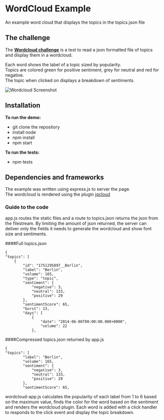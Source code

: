 # WordCloud Example


An example word cloud that displays the topics in the topics.json file

## The challenge

The [**Wordcloud challenge**](https://gist.github.com/grahamscott/65b43572ad18c5fbdd87) is a test to read a json formatted file of topics and display them in a wordcloud.  

Each word shows the label of a topic sized by popularity.  
Topics are colored green for positive sentiment, grey for neutral and red for negative.  
The topic when clicked on displays a breakdown of sentiments.

![Wordcloud Screenshot]()

## Installation

**To run the demo:**

* git clone the repository  
* install node
* npm install 
* npm start

**To run the tests:**  

* npm tests


## Dependencies and frameworks

The example was written using express.js to server the page.  
The wordcloud is rendered using the plugin [jqcloud](http://mistic100.github.io/jQCloud/index.html)


### Guide to the code

app.js routes the static files and a route to topics.json returns the json from the filestream. By limiting the amount of json returned, the server can deliver only the fields it needs to generate the wordcloud and show font size and sentiments. 


####Full topics.json

    {
    "topics": [
        {
            "id": "1751295897__Berlin",
            "label": "Berlin",
            "volume": 165,
            "type": "topic",
            "sentiment": {
                "negative": 3,
                "neutral": 133,
                "positive": 29
            },
            "sentimentScore": 65,
            "burst": 13,
            "days": [
                {
                    "date": "2014-06-06T00:00:00.000+0000",
                    "volume": 22
                },

####Compressed topics.json returned by app.js

           
    {
    "topics": [
            "label": "Berlin",
            "volume": 165,
            "sentiment": {
                "negative": 3,
                "neutral": 133,
                "positive": 29
            },
            "sentimentScore": 65,
                     

wordcloud-app.js calculates the popularity of each label from 1 to 6 based on the maximum value, finds the color for the word based on the sentiment and renders the wordcloud plugin. Each word is added with a click handler to responds to the click event and display the topic breakdown.
